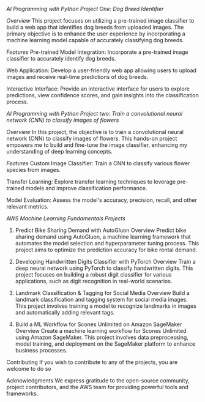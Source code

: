 *AI Programming with Python Project One: Dog Breed Identifier*

*Overview*
This project focuses on utilizing a pre-trained image classifier to build a web app that identifies dog breeds from uploaded images. The primary objective is to enhance the user experience by incorporating a machine learning model capable of accurately classifying dog breeds.

*Features*
Pre-trained Model Integration: Incorporate a pre-trained image classifier to accurately identify dog breeds.

Web Application: Develop a user-friendly web app allowing users to upload images and receive real-time predictions of dog breeds.

Interactive Interface: Provide an interactive interface for users to explore predictions, view confidence scores, and gain insights into the classification process.


*AI Programming with Python Project two: Train a convolutional neural network (CNN) to classify images of flowers*

*Overview*
In this project, the objective is to train a convolutional neural network (CNN) to classify images of flowers. This hands-on project empowers me to build and fine-tune the image classifier, enhancing my understanding of deep learning concepts.

*Features*
Custom Image Classifier: Train a CNN to classify various flower species from images.

Transfer Learning: Explore transfer learning techniques to leverage pre-trained models and improve classification performance.

Model Evaluation: Assess the model's accuracy, precision, recall, and other relevant metrics.




*AWS Machine Learning Fundamentals Projects*
1. Predict Bike Sharing Demand with AutoGluon
Overview
Predict bike sharing demand using AutoGluon, a machine learning framework that automates the model selection and hyperparameter tuning process. This project aims to optimize the prediction accuracy for bike rental demand.


2. Developing Handwritten Digits Classifier with PyTorch
Overview
Train a deep neural network using PyTorch to classify handwritten digits. This project focuses on building a robust digit classifier for various applications, such as digit recognition in real-world scenarios.


3. Landmark Classification & Tagging for Social Media
Overview
Build a landmark classification and tagging system for social media images. This project involves training a model to recognize landmarks in images and automatically adding relevant tags.


4. Build a ML Workflow for Scones Unlimited on Amazon SageMaker
Overview
Create a machine learning workflow for Scones Unlimited using Amazon SageMaker. This project involves data preprocessing, model training, and deployment on the SageMaker platform to enhance business processes.


Contributing
If you wish to contribute to any of the projects, you are welcome to do so


Acknowledgments
We express gratitude to the open-source community, project contributors, and the AWS team for providing powerful tools and frameworks.
